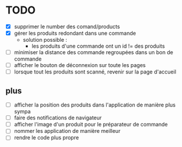 # TODO

- [X] supprimer le number des comand/products
- [X] gérer les produits redondant dans une commande
  - solution possible :
    - les produits d'une commande ont un id != des produits
- [ ] minimiser la distance des commande regroupées dans un bon de commande
- [ ] afficher le bouton de déconnexion sur toute les pages
- [ ] lorsque tout les produits sont scanné, revenir sur la page d'accueil

## plus
- [ ] afficher la position des produits dans l'application de manière plus sympa
- [ ] faire des notifications de navigateur
- [ ] afficher l'image d'un produit pour le préparateur de commande
- [ ] nommer les application de manière meilleur
- [ ] rendre le code plus propre
